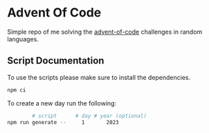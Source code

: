 # Advent Of Code

Simple repo of me solving the [advent-of-code](https://adventofcode.com) challenges in random languages.

## Script Documentation

To use the scripts please make sure to install the dependencies.
```sh
npm ci
```

To create a new day run the following:
```sh
        # script      # day # year (optional)
npm run generate --     1       2023
```